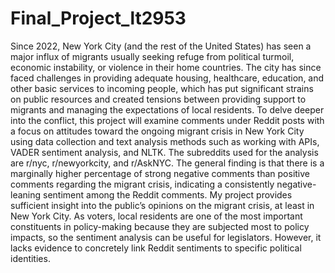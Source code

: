 # Final_Project_lt2953
Since 2022, New York City (and the rest of the United States) has seen a major influx of migrants usually seeking refuge from political turmoil, economic instability, or violence in their home countries. The city has since faced challenges in providing adequate housing, healthcare, education, and other basic services to incoming people, which has put significant strains on public resources and created tensions between providing support to migrants and managing the expectations of local residents. To delve deeper into the conflict, this project will examine comments under Reddit posts with a focus on attitudes toward the ongoing migrant crisis in New York City using data collection and text analysis methods such as working with APIs, VADER sentiment analysis, and NLTK. The subreddits used for the analysis are r/nyc, r/newyorkcity, and r/AskNYC. The general finding is that there is a marginally higher percentage of strong negative comments than positive comments regarding the migrant crisis, indicating a consistently negative-leaning sentiment among the Reddit comments. My project provides sufficient insight into the public’s opinions on the migrant crisis, at least in New York City. As voters, local residents are one of the most important constituents in policy-making because they are subjected most to policy impacts, so the sentiment analysis can be useful for legislators. However, it lacks evidence to concretely link Reddit sentiments to specific political identities. 
